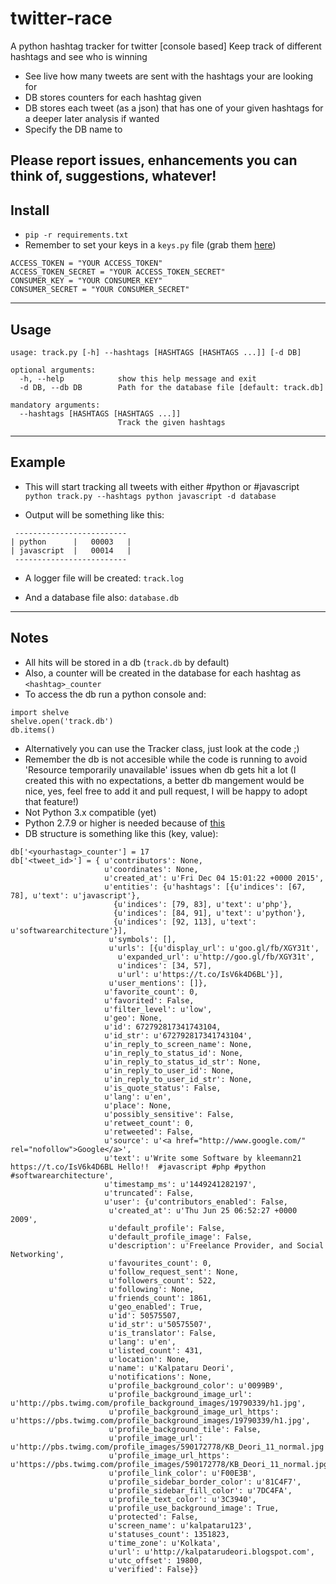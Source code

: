 # twitter-race
A python hashtag tracker for twitter [console based]
Keep track of different hashtags and see who is winning

* See live how many tweets are sent with the hashtags your are looking for
* DB stores counters for each hashtag given
* DB stores each tweet (as a json) that has one of your given hashtags for a deeper later analysis if wanted
* Specify the DB name to

 Please report issues, enhancements you can think of, suggestions, whatever!
------------

## Install

* `pip -r requirements.txt`
* Remember to set your keys in a `keys.py` file (grab them [here](https://apps.twitter.com/))
```
ACCESS_TOKEN = "YOUR ACCESS_TOKEN"
ACCESS_TOKEN_SECRET = "YOUR ACCESS_TOKEN_SECRET"
CONSUMER_KEY = "YOUR CONSUMER_KEY"
CONSUMER_SECRET = "YOUR CONSUMER_SECRET"
```

------------

## Usage
```
usage: track.py [-h] --hashtags [HASHTAGS [HASHTAGS ...]] [-d DB]

optional arguments:
  -h, --help            show this help message and exit
  -d DB, --db DB        Path for the database file [default: track.db]

mandatory arguments:
  --hashtags [HASHTAGS [HASHTAGS ...]]
                        Track the given hashtags
```

------------

## Example

 * This will start tracking all tweets with either #python or #javascript
 `python track.py --hashtags python javascript -d database`

 * Output will be something like this:
```
 -------------------------
| python      |   00003   |
| javascript  |   00014   |
 -------------------------
```

* A logger file will be created: `track.log`

* And a database file also: `database.db`

------------

## Notes
* All hits will be stored in a db (`track.db` by default)
* Also, a counter will be created in the database for each hashtag as `<hashtag>_counter`
* To access the db run a python console and:
```
import shelve
shelve.open('track.db')
db.items()
```
* Alternatively you can use the Tracker class, just look at the code ;)
* Remember the db is not accesible while the code is running to avoid 'Resource temporarily unavailable' issues when db gets hit a lot (I created this with no expectations, a better db mangement would be nice, yes, feel free to add it and pull request, I will be happy to adopt that feature!)
* Not Python 3.x compatible (yet)
* Python 2.7.9 or higher is needed because of [this](https://urllib3.readthedocs.org/en/latest/security.html#insecureplatformwarning)
* DB structure is something like this (key, value):
```
db['<yourhastag>_counter'] = 17
db['<tweet_id>'] = { u'contributors': None,
                     u'coordinates': None,
                     u'created_at': u'Fri Dec 04 15:01:22 +0000 2015',
                     u'entities': {u'hashtags': [{u'indices': [67, 78], u'text': u'javascript'},
                       {u'indices': [79, 83], u'text': u'php'},
                       {u'indices': [84, 91], u'text': u'python'},
                       {u'indices': [92, 113], u'text': u'softwarearchitecture'}],
                      u'symbols': [],
                      u'urls': [{u'display_url': u'goo.gl/fb/XGY31t',
                        u'expanded_url': u'http://goo.gl/fb/XGY31t',
                        u'indices': [34, 57],
                        u'url': u'https://t.co/IsV6k4D6BL'}],
                      u'user_mentions': []},
                     u'favorite_count': 0,
                     u'favorited': False,
                     u'filter_level': u'low',
                     u'geo': None,
                     u'id': 672792817341743104,
                     u'id_str': u'672792817341743104',
                     u'in_reply_to_screen_name': None,
                     u'in_reply_to_status_id': None,
                     u'in_reply_to_status_id_str': None,
                     u'in_reply_to_user_id': None,
                     u'in_reply_to_user_id_str': None,
                     u'is_quote_status': False,
                     u'lang': u'en',
                     u'place': None,
                     u'possibly_sensitive': False,
                     u'retweet_count': 0,
                     u'retweeted': False,
                     u'source': u'<a href="http://www.google.com/" rel="nofollow">Google</a>',
                     u'text': u'Write some Software by kleemann21 https://t.co/IsV6k4D6BL Hello!!  #javascript #php #python #softwarearchitecture',
                     u'timestamp_ms': u'1449241282197',
                     u'truncated': False,
                     u'user': {u'contributors_enabled': False,
                      u'created_at': u'Thu Jun 25 06:52:27 +0000 2009',
                      u'default_profile': False,
                      u'default_profile_image': False,
                      u'description': u'Freelance Provider, and Social Networking',
                      u'favourites_count': 0,
                      u'follow_request_sent': None,
                      u'followers_count': 522,
                      u'following': None,
                      u'friends_count': 1861,
                      u'geo_enabled': True,
                      u'id': 50575507,
                      u'id_str': u'50575507',
                      u'is_translator': False,
                      u'lang': u'en',
                      u'listed_count': 431,
                      u'location': None,
                      u'name': u'Kalpataru Deori',
                      u'notifications': None,
                      u'profile_background_color': u'0099B9',
                      u'profile_background_image_url': u'http://pbs.twimg.com/profile_background_images/19790339/h1.jpg',
                      u'profile_background_image_url_https': u'https://pbs.twimg.com/profile_background_images/19790339/h1.jpg',
                      u'profile_background_tile': False,
                      u'profile_image_url': u'http://pbs.twimg.com/profile_images/590172778/KB_Deori_11_normal.jpg',
                      u'profile_image_url_https': u'https://pbs.twimg.com/profile_images/590172778/KB_Deori_11_normal.jpg',
                      u'profile_link_color': u'F00E3B',
                      u'profile_sidebar_border_color': u'81C4F7',
                      u'profile_sidebar_fill_color': u'7DC4FA',
                      u'profile_text_color': u'3C3940',
                      u'profile_use_background_image': True,
                      u'protected': False,
                      u'screen_name': u'kalpataru123',
                      u'statuses_count': 1351823,
                      u'time_zone': u'Kolkata',
                      u'url': u'http://kalpatarudeori.blogspot.com',
                      u'utc_offset': 19800,
                      u'verified': False}}
```
